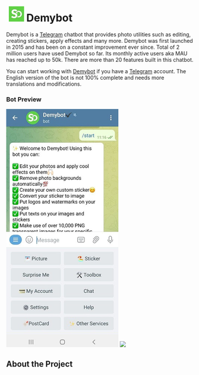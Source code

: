 #  ![demybot logo](./extras/readme/demybot-logo.jpg) Demybot

Demybot is a [Telegram][Telegram] chatbot that provides photo utilities such as editing, creating stickers, apply effects and many more. Demybot was first launched in 2015 and has been on a constant improvement ever since. Total of 2 million users have used Demybot so far. Its monthly active users aka MAU has reached up to 50k. There are more than 20 features built in this chatbot. 

You can start working with [Demybot][Demybot] if you have a [Telegram][Telegram] account. The English version of the bot is not 100% complete and needs more translations and modifications. 


### Bot Preview


![](./extras/readme/Demybot-PreviewImage.jpg)
![](./extras/readme/Demybot-PreveiwGif-1.gif)

## About the **Project**


[Demybot]: https://t.me/demybot?lan_en
[Telegram]: https://telegram.org
